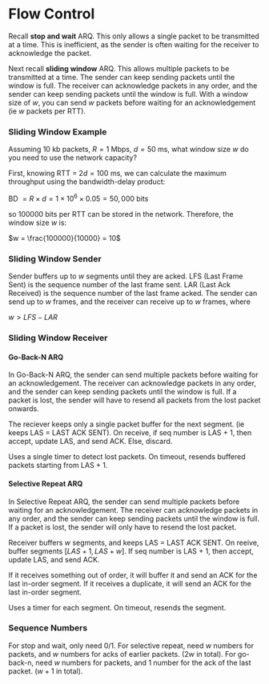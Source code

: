 # Flow Control

Recall **stop and wait** ARQ. This only allows a single packet to be transmitted at a time. This is inefficient, as the sender is often waiting for the receiver to acknowledge the packet. 

Next recall **sliding window** ARQ. This allows multiple packets to be transmitted at a time. The sender can keep sending packets until the window is full. The receiver can acknowledge packets in any order, and the sender can keep sending packets until the window is full. With a window size of $w$, you can send $w$ packets before waiting for an acknowledgement (ie $w$ packets per RTT).

### Sliding Window Example

Assuming $10$ kb packets, $R = 1$ Mbps, $d = 50$ ms, what window size $w$ do you need to use the network capacity?

First, knowing RTT = $2d = 100$ ms, we can calculate the maximum throughput using the bandwidth-delay product:

BD $= R \times d = 1 \times 10^6 \times 0.05 = 50,000$ bits

so $100000$ bits per RTT can be stored in the network. Therefore, the window size $w$ is:

$w = \frac{100000}{10000} = 10$



### Sliding Window Sender

Sender buffers up to $w$ segments until they are acked. LFS (Last Frame Sent) is the sequence number of the last frame sent. LAR (Last Ack Received) is the sequence number of the last frame acked. The sender can send up to $w$ frames, and the receiver can receive up to $w$ frames, where

$w > LFS - LAR$


### Sliding Window Receiver

#### Go-Back-N ARQ

In Go-Back-N ARQ, the sender can send multiple packets before waiting for an acknowledgement. The receiver can acknowledge packets in any order, and the sender can keep sending packets until the window is full. If a packet is lost, the sender will have to resend all packets from the lost packet onwards.

The reciever keeps only a single packet buffer for the next segment. (ie keeps LAS = LAST ACK SENT). On receive, if seq number is LAS + 1, then accept, update LAS, and send ACK. Else, discard.

Uses a single timer to detect lost packets. On timeout, resends buffered packets starting from LAS + 1.

#### Selective Repeat ARQ

In Selective Repeat ARQ, the sender can send multiple packets before waiting for an acknowledgement. The receiver can acknowledge packets in any order, and the sender can keep sending packets until the window is full. If a packet is lost, the sender will only have to resend the lost packet.

Receiver buffers $w$ segments, and keeps LAS = LAST ACK SENT. On reeive, buffer segments $[LAS + 1, LAS + w]$. If seq number is LAS + 1, then accept, update LAS, and send ACK.

If it receives something out of order, it will buffer it and send an ACK for the last in-order segment. If it receives a duplicate, it will send an ACK for the last in-order segment.

Uses a timer for each segment. On timeout, resends the segment.

### Sequence Numbers

For stop and wait, only need 0/1. For selective repeat, need $w$ numbers for packets, and $w$ numbers for acks of earlier packets. ($2w$ in total). For go-back-n, need $w$ numbers for packets, and 1 number for the ack of the last packet. ($w + 1$ in total).


